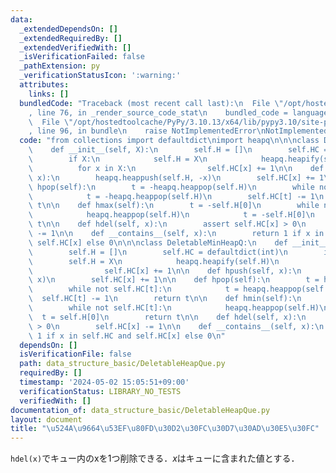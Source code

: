 ```yaml
---
data:
  _extendedDependsOn: []
  _extendedRequiredBy: []
  _extendedVerifiedWith: []
  _isVerificationFailed: false
  _pathExtension: py
  _verificationStatusIcon: ':warning:'
  attributes:
    links: []
  bundledCode: "Traceback (most recent call last):\n  File \"/opt/hostedtoolcache/PyPy/3.10.13/x64/lib/pypy3.10/site-packages/onlinejudge_verify/documentation/build.py\"\
    , line 76, in _render_source_code_stat\n    bundled_code = language.bundle(\n\
    \  File \"/opt/hostedtoolcache/PyPy/3.10.13/x64/lib/pypy3.10/site-packages/onlinejudge_verify/languages/python.py\"\
    , line 96, in bundle\n    raise NotImplementedError\nNotImplementedError\n"
  code: "from collections import defaultdict\nimport heapq\n\n\nclass DeletableMaxHeapQ:\n\
    \    def __init__(self, X):\n        self.H = []\n        self.HC = defaultdict(int)\n\
    \        if X:\n            self.H = X\n            heapq.heapify(self.H)\n  \
    \          for x in X:\n                self.HC[x] += 1\n\n    def hpush(self,\
    \ x):\n        heapq.heappush(self.H, -x)\n        self.HC[x] += 1\n\n    def\
    \ hpop(self):\n        t = -heapq.heappop(self.H)\n        while not self.HC[t]:\n\
    \            t = -heapq.heappop(self.H)\n        self.HC[t] -= 1\n        return\
    \ t\n\n    def hmax(self):\n        t = -self.H[0]\n        while not self.HC[t]:\n\
    \            heapq.heappop(self.H)\n            t = -self.H[0]\n        return\
    \ t\n\n    def hdel(self, x):\n        assert self.HC[x] > 0\n        self.HC[x]\
    \ -= 1\n\n    def __contains__(self, x):\n        return 1 if x in self.HC and\
    \ self.HC[x] else 0\n\n\nclass DeletableMinHeapQ:\n    def __init__(self, X):\n\
    \        self.H = []\n        self.HC = defaultdict(int)\n        if X:\n    \
    \        self.H = X\n            heapq.heapify(self.H)\n            for x in X:\n\
    \                self.HC[x] += 1\n\n    def hpush(self, x):\n        heapq.heappush(self.H,\
    \ x)\n        self.HC[x] += 1\n\n    def hpop(self):\n        t = heapq.heappop(self.H)\n\
    \        while not self.HC[t]:\n            t = heapq.heappop(self.H)\n      \
    \  self.HC[t] -= 1\n        return t\n\n    def hmin(self):\n        t = self.H[0]\n\
    \        while not self.HC[t]:\n            heapq.heappop(self.H)\n          \
    \  t = self.H[0]\n        return t\n\n    def hdel(self, x):\n        assert self.HC[x]\
    \ > 0\n        self.HC[x] -= 1\n\n    def __contains__(self, x):\n        return\
    \ 1 if x in self.HC and self.HC[x] else 0\n"
  dependsOn: []
  isVerificationFile: false
  path: data_structure_basic/DeletableHeapQue.py
  requiredBy: []
  timestamp: '2024-05-02 15:05:51+09:00'
  verificationStatus: LIBRARY_NO_TESTS
  verifiedWith: []
documentation_of: data_structure_basic/DeletableHeapQue.py
layout: document
title: "\u524A\u9664\u53EF\u80FD\u30D2\u30FC\u30D7\u30AD\u30E5\u30FC"
---
```


`hdel(x)`でキュー内のxを1つ削除できる．$x$はキューに含まれた値とする．